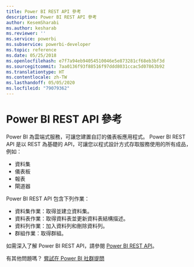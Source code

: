 ```yaml
---
title: Power BI REST API 參考
description: Power BI REST API 參考
author: KesemSharabi
ms.author: kesharab
ms.reviewer: ''
ms.service: powerbi
ms.subservice: powerbi-developer
ms.topic: reference
ms.date: 05/25/2018
ms.openlocfilehash: e7f7a94eb94054510046e5e873281cf68eb3bf3d
ms.sourcegitcommit: 7aa0136f93f88516f97ddd8031ccac5d07863b92
ms.translationtype: HT
ms.contentlocale: zh-TW
ms.lasthandoff: 05/05/2020
ms.locfileid: "79079362"
---
```

# <a name="power-bi-rest-api-reference"></a>Power BI REST API 參考

Power BI 為雲端式服務，可讓您建置自訂的儀表板應用程式。 Power BI REST API 是以 REST 為基礎的 API，可讓您以程式設計方式存取服務使用的所有成品，例如：
* 資料集
* 儀表板
* 報表
* 閘道器

Power BI REST API 包含下列作業：

* 資料集作業：取得並建立資料集。
* 資料表作業：取得資料表並更新資料表結構描述。
* 資料列作業：加入資料列和刪除資料列。
* 群組作業：取得群組。

如需深入了解 Power BI REST API，請參閱 [Power BI REST API](https://docs.microsoft.com/rest/api/power-bi/)。

有其他問題嗎？ [嘗試在 Power BI 社群提問](https://community.powerbi.com/)